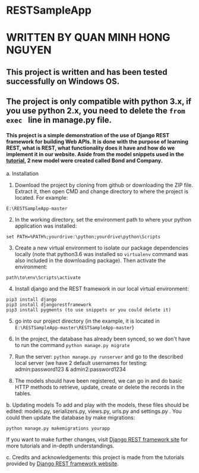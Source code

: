 # RESTSampleApp

# WRITTEN BY QUAN MINH HONG NGUYEN

## This project is written and has been tested successfully on Windows OS.
## The project is only compatible with python 3.x, if you use python 2.x, you need to delete the ``` from exec  ``` line in manage.py file.

#### This project is a simple demonstration of the use of Django REST framework for building Web APIs. It is done with the purpose of learning REST, what is REST, what functionality does it have and how do we implement it in our website. Aside from the model snippets used in the [tutorial](http://www.django-rest-framework.org/tutorial/1-serialization/), 2 new model were created called Bond and Company.

a. Installation 

1. Download the project by cloning from github or downloading the ZIP file. Extract it, then open CMD and change directory to where the project is located. For example:
```
E:\RESTSampleApp-master
```
2. In the working directory, set the environment path to where your python application was installed:
``` 
set PATH=%PATH%;yourdrive:\python;yourdrive\python\Scripts
```
3. Create a new virtual environment to isolate our package dependencies locally (note that python3.6 was installed so ```virtualenv``` command was also included in the downloading package). 
Then activate the environment: 
```
path\to\env\Scripts\activate
```
4. Install django and the REST framework in our local virtual environment:
```
pip3 install django
pip3 install djangorestframework
pip3 install pygments (to use snippets or you could delete it)
```
5. go into our project directory (in the example, it is located in ```E:\RESTSampleApp-master\RESTSampleApp-master```)

6. In the project, the database has already been synced, so we don't have to run the command ``` python manage.py migrate ```
7. Run the server: ``` python manage.py runserver ``` and go to the described local server (we have 2 default usernames for testing:
admin:password123 & admin2:password1234
8. The models should have been registered, we can go in and do basic HTTP methods to retrieve, update, create or delete the records
in the tables.

b. Updating models
To add and play with the models, these files should be edited: models.py, serializers.py, views.py, urls.py and settings.py . You could then update the database by make migrations: 
```
python manage.py makemigrations yourapp
```
If you want to make further changes, visit [Django REST framework site](http://www.django-rest-framework.org/tutorial/1-serialization/) for more tutorials and in-depth understandings.

c. Credits and acknowledgements: this project is made from the tutorials provided by [Django REST framework website](http://www.django-rest-framework.org).

